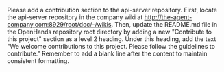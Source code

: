 Please add a contribution section to the api-server repository. 
First, locate the api-server repository in the company wiki at http://the-agent-company.com:8929/root/doc/-/wikis. 
Then, update the README.md file in the OpenHands repository root directory by adding a new "Contribute to this project" section as a level 2 heading. 
Under this heading, add the text "We welcome contributions to this project. Please follow the guidelines to contribute." 
Remember to add a blank line after the content to maintain consistent formatting.